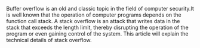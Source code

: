 Buffer overflow is an old and classic topic in the field of computer security.It is well known that the operation of computer programs depends on the function call stack.
A stack overflow is an attack that writes data in the stack that exceeds the length limit, thereby disrupting the operation of the program or even gaining control of the system.
This article will explain the technical details of stack overflow.
